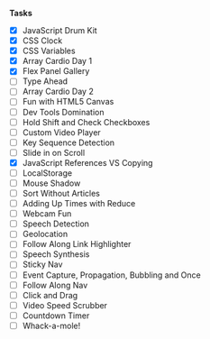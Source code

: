 **Tasks**
- [X] JavaScript Drum Kit
- [X] CSS Clock
- [X] CSS Variables
- [X] Array Cardio Day 1
- [X] Flex Panel Gallery
- [ ] Type Ahead
- [ ] Array Cardio Day 2
- [ ] Fun with HTML5 Canvas
- [ ] Dev Tools Domination
- [ ] Hold Shift and Check Checkboxes
- [ ] Custom Video Player
- [ ] Key Sequence Detection
- [ ] Slide in on Scroll
- [X] JavaScript References VS Copying
- [ ] LocalStorage
- [ ] Mouse Shadow
- [ ] Sort Without Articles
- [ ] Adding Up Times with Reduce
- [ ] Webcam Fun
- [ ] Speech Detection
- [ ] Geolocation
- [ ] Follow Along Link Highlighter
- [ ] Speech Synthesis
- [ ] Sticky Nav
- [ ] Event Capture, Propagation, Bubbling and Once
- [ ] Follow Along Nav
- [ ] Click and Drag
- [ ] Video Speed Scrubber
- [ ] Countdown Timer
- [ ] Whack-a-mole!
